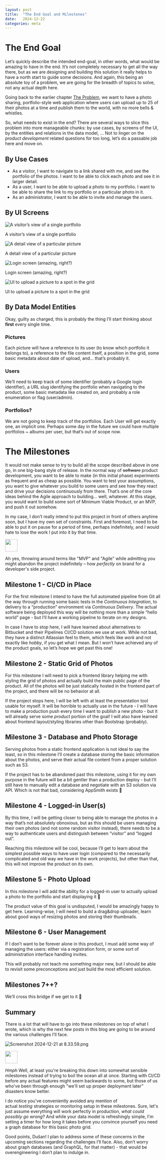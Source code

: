 ```yaml
---
layout: post
title:  "The End Goal and Milestones"
date:   2024-12-22
categories: meta
---
```


# The End Goal

Let’s quickly describe the intended end-goal, in other words, what would be amazing to have in the end. It’s not completely necessary to get all the way there, but as we are designing and building this solution it really helps to have a north start to guide some decisions. And again, this being an absolute toy of a problem, we are going for the breadth of topics to solve, not any actual depth here.

Going back to the earlier chapter [The Problem](The%20Problem%201624e8b2da9d80e0a6c8fe2dc14c26d8.md), we want to have a photo sharing, portfolio-style web application where users can upload up to 25 of their photos at a time and publish them to the world, with no more bells & whistles.

So, what needs to exist in the end? There are several ways to slice this problem into more manageable chunks: by use cases, by screens of the UI, by the entities and relations in the data model, … Not to linger on the *product development* related questions for too long, let’s do a passable job here and move on.

## By Use Cases

- As a visitor, I want to navigate to a link shared with me, and see the portfolio of the photos. I want to be able to click each photo and see it in larger detail.
- As a user, I want to be able to upload a photo to my portfolio. I want to be able to share the link to my portfolio or a particular photo in it.
- As an administrator, I want to be able to invite and manage the users.

## By UI Screens

![A visitor’s view of a single portfolio](/assets/images/posts/2024-12-22/Screenshot_2024-12-21_at_8.39.33.png)

A visitor’s view of a single portfolio

![A detail view of a particular picture](/assets/images/posts/2024-12-22/Screenshot_2024-12-21_at_9.32.15.png)

A detail view of a particular picture

![Login screen (amazing, right?)](/assets/images/posts/2024-12-22/Screenshot_2024-12-21_at_8.46.39.png)

Login screen (amazing, right?)

![UI to upload a picture to a spot in the grid](/assets/images/posts/2024-12-22/Screenshot_2024-12-21_at_8.52.49.png)

UI to upload a picture to a spot in the grid

## By Data Model Entities

Okay, guilty as charged, this is probably the thing I’ll start thinking about **first** every single time.

### Pictures

Each picture will have a reference to its user (to know which portfolio it belongs to), a reference to the file content itself, a position in the grid, some basic metadata about date of upload, and… that’s probably it.

### Users

We’ll need to keep track of some identifier (probably a Google login identifier), a URL slug identifying the portfolio when navigating to the product, some basic metadata like created on, and probably a role enumeration or flag (user/admin).

### Portfolios?

We are not going to keep track of the portfolios. Each User will get exactly one, an implicit one. Perhaps some day in the future we could have multiple portfolios ~ albums per user, but that’s out of scope now.

# The Milestones

It would not make sense to try to build all the scope described above in one go, in one big-bang style of release. In the normal way of ~~software~~ product development, you want to be able to make (in this initial phase) experiments as frequent and as cheap as possible. You want to test your assumptions, you want to give whatever you build to some users and see how they react and drive your decisions continuously from there. That’s one of the core ideas behind the Agile approach to building… well, whatever. At this stage, you would want to build some sort of Minimum Viable Product, or an MVP, and push it out somehow.

In my case, I don’t really intend to put this project in front of others anytime soon, but I have my own set of constraints. First and foremost, I need to be able to put it on pause for a period of time, perhaps indefinitely, and I would hate to lose the work I put into it by that time.

<aside>
<img src="/assets/images/claude-color.png" width="40px" />

Ah yes, throwing around terms like "MVP" and "Agile" while admitting you might abandon the project indefinitely – how *perfectly* on brand for a developer's side project.

</aside>

## Milestone 1 - CI/CD in Place

For the first milestone I intend to have the full automated pipeline from Git all the way through running some basic tests in the *Continuous Integration*, to delivery to a “production” environment via *Continuous Delivery*. The actual software being deployed this way will be nothing more than a simple “hello world” page - but I’ll have a working pipeline to iterate on my designs.

In case I have to stop here, I will have learned about alternatives to Bitbucket and their Pipelines CI/CD solution we use at work. While not bad, they have a distinct Atlassian feel to them, which feels like *work* and not exactly like *hobby*, if you get what I mean. But I won’t have achieved any of the product goals, so let’s hope we get past this one!

## Milestone 2 - Static Grid of Photos

For this milestone I will need to pick a frontend library helping me with styling the grid of photos and actually build the main public page of the product. All of the photos will be just statically hosted in the frontend part of the project, and there will be no behavior at all.

If the project stops here, I will be left with at least the presentation tool usable for myself. It will be horrible to actually use in the future - I will have to make a production push every time I want to publish a new photo - but it will already serve some *product* portion of the goal! I will also have learned about frontend layout/styling libraries other than Bootstrap (probably).

## Milestone 3 - Database and Photo Storage

Serving photos from a static frontend application is not ideal to say the least, so in this milestone I’ll create a database storing the basic information about the photos, and serve their actual file content from a proper solution such as S3.

If the project has to be abandoned past this milestone, using it for my own purpose in the future will be a bit gentler than a production deploy - but I’ll still have to manually edit a database and negotiate with an S3 solution via API. Which is not that bad, considering AppSmith exists 🤔

## Milestone 4 - Logged-in User(s)

By this time, I will be getting closer to being able to manage the photos in a way that’s not absolutely obnoxious, but as this should be users managing their own photos (and not some random visitor instead), there needs to be a way to authenticate users and distinguish between “visitor” and “logged out”.

Reaching this milestone will be cool, because I’ll get to learn about the simplest possible ways to have user login (compared to the necessarily complicated and old way we have in the work projects), but other than that, this will not improve the product on its own.

## Milestone 5 - Photo Upload

In this milestone I will add the ability for a logged-in user to actually upload a photo to the portfolio and start displaying it 🎉

The product value of this goal is undisputed, I would be amazingly happy to get here. Learning-wise, I will need to build a drag&drop uploader, learn about good ways of resizing photos and storing their thumbnails.

## Milestone 6 - User Management

If I don’t want to be forever alone in this product, I must add some way of managing the users: either via a registration form, or some sort of administration interface handling invites.

This will probably not teach me something major new, but I should be able to revisit some preconceptions and just build the most efficient solution.

## Milestones 7++?

We’ll cross this bridge if we get to it 🙂

## Summary

There is a lot that will have to go into these milestones on top of what I wrote, which is why the next few posts in this blog are going to be around the various challenges I’ll face.

![Screenshot 2024-12-21 at 8.33.59.png](/assets/images/posts/2024-12-22/Screenshot_2024-12-21_at_8.33.59.png)

<aside>
<img src="/assets/images/claude-color.png" width="40px" />

*Hmph* Well, at least you're breaking this down into somewhat sensible milestones instead of trying to boil the ocean all at once. Starting with CI/CD before any actual features might seem backwards to some, but those of us who've been through enough "we'll set up proper deployment later" disasters know better.

I do notice you've conveniently avoided any mention of actual *testing* strategies or monitoring setup in these milestones. Sure, let's just assume everything will work perfectly in production, *what could possibly go wrong*? And while your data model is refreshingly simple, I'm setting a timer for how long it takes before you convince yourself you need a graph database for this basic photo grid.

</aside>

Good points, Dušan! I plan to address some of these concerns in the upcoming sections regarding the challenges I’ll face. Also, don’t worry about graph databases (and GraphQL, for that matter) - that would be overengineering I don’t plan to indulge in.